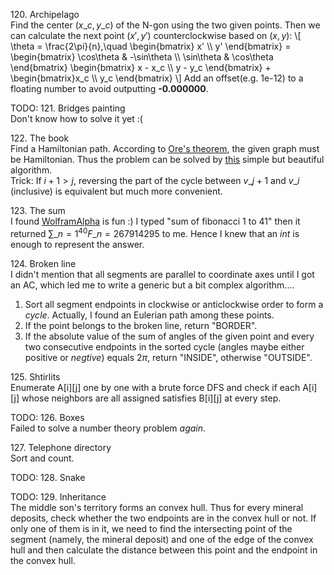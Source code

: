 120\. Archipelago  
Find the center $(x\_c, y\_c)$ of the N-gon using the two given points.
Then we can calculate the next point $(x', y')$ counterclockwise based
on $(x, y)$:
\\\[
\theta = \frac{2\pi}{n},\quad
\begin{bmatrix} x' \\\\ y' \end{bmatrix} =
\begin{bmatrix}
\cos\theta & -\sin\theta \\\\
\sin\theta & \cos\theta
\end{bmatrix}
\begin{bmatrix} x - x\_c \\\\ y - y\_c \end{bmatrix} +
\begin{bmatrix}x\_c \\\\ y\_c \end{bmatrix}
\\\]
Add an offset(e.g. 1e-12) to a floating number to avoid outputting
**-0.000000**.

TODO: 121\. Bridges painting  
Don't know how to solve it yet :(

122\. The book  
Find a Hamiltonian path. According to
[Ore's theorem](https://en.wikipedia.org/wiki/Ore%27s_theorem), the
given graph must be Hamiltonian. Thus the problem can be solved by
[this](https://en.wikipedia.org/wiki/Ore%27s_theorem#Algorithm) simple
but beautiful algorithm.  
Trick: If $i + 1 > j$, reversing the part of the cycle between
$v\_{j + 1}$ and $v\_i$ (inclusive) is equivalent but much more
convenient.

123\. The sum  
I found [WolframAlpha](http://www.wolframalpha.com/) is fun :) I typed
"sum of fibonacci 1 to 41" then it returned
$\sum\_{n = 1}^{40}F\_n = 267914295$ to me. Hence I knew that an *int*
is enough to represent the answer.

124\. Broken line  
I didn't mention that all segments are parallel to coordinate axes until
I got an AC, which led me to write a generic but a bit complex
algorithm....  

1. Sort all segment endpoints in clockwise or anticlockwise order to
   form a *cycle*. Actually, I found an Eulerian path among these
   points.
2. If the point belongs to the broken line, return "BORDER".
3. If the absolute value of the sum of angles of the given point and
   every two consecutive endpoints in the sorted cycle (angles maybe
   either positive or *negtive*) equals $2\pi$, return "INSIDE",
   otherwise "OUTSIDE".

125\. Shtirlits  
Enumerate A[i][j] one by one with a brute force DFS and check if each
A[i][j] whose neighbors are all assigned satisfies B[i][j] at every
step.

TODO: 126\. Boxes  
Failed to solve a number theory problem *again*.

127\. Telephone directory  
Sort and count.

TODO: 128\. Snake

TODO: 129\. Inheritance  
The middle son's territory forms an convex hull. Thus for every mineral
deposits, check whether the two endpoints are in the convex hull or not.
If only one of them is in it, we need to find the intersecting point of
the segment (namely, the mineral deposit) and one of the edge of the
convex hull and then calculate the distance between this point and the
endpoint in the convex hull.
